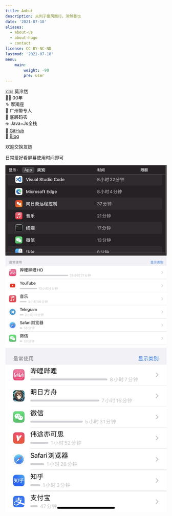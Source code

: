 ```yaml
---
title: Aobut
description: 夫列子御风而行，泠然善也
date: '2021-07-18'
aliases:
  - about-us
  - about-hugo
  - contact
license: CC BY-NC-ND
lastmod: '2021-07-18'
menu:
    main: 
        weight: -90
        pre: user
---
```


🇨🇳 莫泠然  
🧑🏻 00年  
♑ 摩羯座  
🏫 广州带专人  
🧱 底层码农  
☕ Java+Js全栈  
🤺 [GitHub](https://github.com/moreant/)  
📃 [Blog](https://github.com/moreant/moreant.github.io)

欢迎交换友链

日常爱好看屏幕使用时间即可

<!-- <div style="display:flex">
  <img src="mac-time.jpeg">
  <img src="ipad-time.jpeg">
  <img src="iphone-time.jpeg">
</div> -->
  
![](mac-time.jpeg)
![](ipad-time.jpeg)
![](iphone-time.jpeg)